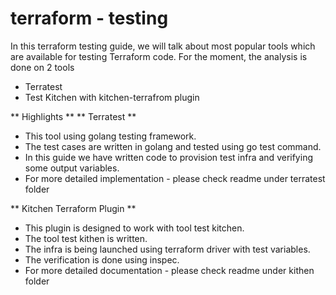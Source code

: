# terraform - testing

In this terraform testing guide, we will talk about most popular tools which are available for testing Terraform code. For the moment, the analysis is done on 2 tools
- Terratest
- Test Kitchen with kitchen-terrafrom plugin

** Highlights **
** Terratest **
- This tool using golang testing framework.
- The test cases are written in golang and tested using go test command.
- In this guide we have written code to provision test infra and verifying some output variables.
- For more detailed implementation - please check readme under terratest folder

** Kitchen Terraform Plugin **
- This plugin is designed to work with tool test kitchen.
- The tool test kithen is written.
- The infra is being launched using terraform driver with test variables.
- The verification is done using inspec.
- For more detailed documentation - please check readme under kithen folder
